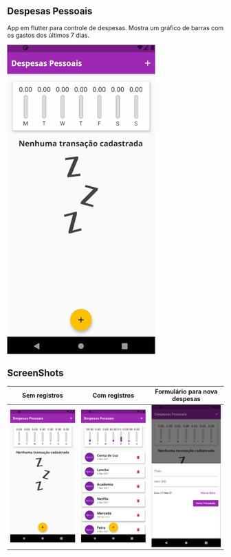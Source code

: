 ## Despesas Pessoais

App em flutter para controle de despesas. Mostra um gráfico de barras com os gastos dos últimos 7 dias.

![demonstração de uso](./assets/images/demo_despesas_pessoais.gif)

## ScreenShots

| Sem registros                                 | Com registros                             | Formulário para nova despesas                       |
| --------------------------------------------- | ----------------------------------------- | --------------------------------------------------- |
| ![empty list](./assets/images/empty_list.png) | ![overview](./assets/images/overview.png) | ![formulário](./assets/images/transaction_form.png) |

